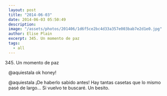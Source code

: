 ```yaml
---
layout: post
title: "2014-06-03"
date: 2014-06-03 05:50:49
description: 
image: "/assets/photos/201406/1d6f5ce2bc4d33a357e003bab7e2d1e0.jpg"
author: Elise Plain
excerpt: 345. Un momento de paz
tags: 
  - all
---
```


345. Un momento de paz
<p></p>
<p>@aquiestala ok honey!</p><p>@aquiestala ¡De haberlo sabido antes! Hay tantas casetas que lo mismo pasé de largo... Si vuelvo te buscaré. Un besito.</p>